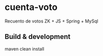 # cuenta-voto

Recuento de votos
ZK + JS + Spring + MySql

## Build & development

maven clean install


